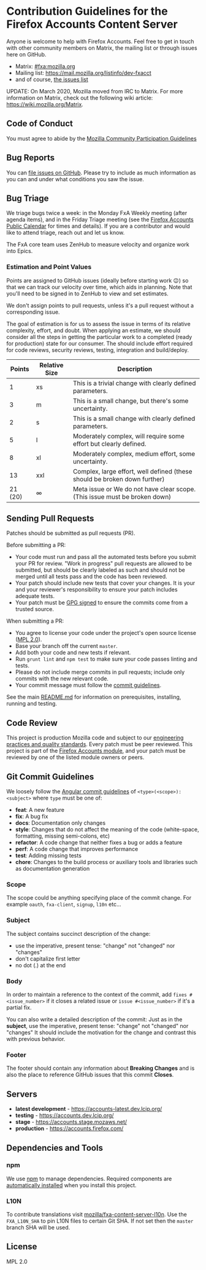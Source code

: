# Contribution Guidelines for the Firefox Accounts Content Server

Anyone is welcome to help with Firefox Accounts. Feel free to get in touch with other community members on Matrix, the
mailing list or through issues here on GitHub.

- Matrix: [#fxa:mozilla.org](https://chat.mozilla.org/#/room/#fxa:mozilla.org)
- Mailing list: <https://mail.mozilla.org/listinfo/dev-fxacct>
- and of course, [the issues list](https://github.com/mozilla/fxa/issues)

UPDATE: On March 2020, Mozilla moved from IRC to Matrix. For more information on Matrix, check out the following wiki article: <https://wiki.mozilla.org/Matrix>.

## Code of Conduct

You must agree to abide by the [Mozilla Community Participation Guidelines](https://www.mozilla.org/about/governance/policies/participation/)

## Bug Reports

You can [file issues on GitHub](https://github.com/mozilla/fxa/issues/new). Please try to include as much information as you can and under what conditions
you saw the issue.

## Bug Triage

We triage bugs twice a week: in the Monday FxA Weekly meeting (after agenda items), and in the Friday Triage meeting (see the [Firefox Accounts Public Calendar](https://calendar.google.com/calendar/embed?src=mozilla.com_urbkla6jvphpk1t8adi5c12kic%40group.calendar.google.com) for times and details). If you are a contributor and would like to attend triage, reach out and let us know.

The FxA core team uses ZenHub to measure velocity and organize work into Epics.

### Estimation and Point Values

Points are assigned to GitHub issues (ideally before starting work 😉) so that we can track our velocity over time, which aids in planning. Note that you'll need to be signed in to ZenHub to view and set estimates.

We don't assign points to pull requests, unless it's a pull request without a corresponding issue.

The goal of estimation is for us to assess the issue in terms of its relative complexity, effort, and doubt. When applying an estimate, we should consider all the steps in getting the particular work to a completed (ready for production) state for our consumer. The should include effort required for code reviews, security reviews, testing, integration and build/deploy.

| Points  | Relative Size | Description                                                                |
| ------- | ------------- | -------------------------------------------------------------------------- |
| 1       | xs            | This is a trivial change with clearly defined parameters.                  |
| 3       | m             | This is a small change, but there's some uncertainty.                      |
| 2       | s             | This is a small change with clearly defined parameters.                    |
| 5       | l             | Moderately complex, will require some effort but clearly defined.          |
| 8       | xl            | Moderately complex, medium effort, some uncertainty.                       |
| 13      | xxl           | Complex, large effort, well defined (these should be broken down further)  |
| 21 (20) | ∞             | Meta issue or We do not have clear scope. (This issue must be broken down) |

## Sending Pull Requests

Patches should be submitted as pull requests (PR).

Before submitting a PR:

- Your code must run and pass all the automated tests before you submit your PR for review. "Work in progress" pull requests are allowed to be submitted, but should be clearly labeled as such and should not be merged until all tests pass and the code has been reviewed.
- Your patch should include new tests that cover your changes. It is your and your reviewer's responsibility to ensure your patch includes adequate tests.
- Your patch must be [GPG signed](https://help.github.com/articles/managing-commit-signature-verification) to ensure the commits come from a trusted source.

When submitting a PR:

- You agree to license your code under the project's open source license ([MPL 2.0](/LICENSE)).
- Base your branch off the current `master`.
- Add both your code and new tests if relevant.
- Run `grunt lint` and `npm test` to make sure your code passes linting and tests.
- Please do not include merge commits in pull requests; include only commits with the new relevant code.
- Your commit message must follow the
  [commit guidelines](https://github.com/mozilla/fxa/blob/master/CONTRIBUTING.md#git-commit-guidelines).

See the main [README.md](/README.md) for information on prerequisites, installing, running and testing.

## Code Review

This project is production Mozilla code and subject to our [engineering practices and quality standards](https://developer.mozilla.org/docs/Mozilla/Developer_guide/Committing_Rules_and_Responsibilities). Every patch must be peer reviewed. This project is part of the [Firefox Accounts module](https://wiki.mozilla.org/Modules/Other#Firefox_Accounts), and your patch must be reviewed by one of the listed module owners or peers.

## Git Commit Guidelines

We loosely follow the [Angular commit guidelines](https://github.com/angular/angular.js/blob/master/CONTRIBUTING.md#type) of `<type>(<scope>): <subject>` where `type` must be one of:

- **feat**: A new feature
- **fix**: A bug fix
- **docs**: Documentation only changes
- **style**: Changes that do not affect the meaning of the code (white-space, formatting, missing
  semi-colons, etc)
- **refactor**: A code change that neither fixes a bug or adds a feature
- **perf**: A code change that improves performance
- **test**: Adding missing tests
- **chore**: Changes to the build process or auxiliary tools and libraries such as documentation
  generation

### Scope

The scope could be anything specifying place of the commit change. For example `oauth`,
`fxa-client`, `signup`, `l10n` etc...

### Subject

The subject contains succinct description of the change:

- use the imperative, present tense: "change" not "changed" nor "changes"
- don't capitalize first letter
- no dot (.) at the end

### Body

In order to maintain a reference to the context of the commit, add
`fixes #<issue_number>` if it closes a related issue or `issue #<issue_number>`
if it's a partial fix.

You can also write a detailed description of the commit:
Just as in the **subject**, use the imperative, present tense: "change" not "changed" nor "changes"
It should include the motivation for the change and contrast this with previous behavior.

### Footer

The footer should contain any information about **Breaking Changes** and is also the place to
reference GitHub issues that this commit **Closes**.

## Servers

- **latest development** - https://accounts-latest.dev.lcip.org/
- **testing** - https://accounts.dev.lcip.org/
- **stage** - https://accounts.stage.mozaws.net/
- **production** - https://accounts.firefox.com/

## Dependencies and Tools

### npm

We use [npm](http://npmjs.com/) to manage dependencies. Required components are [automatically
installed](https://github.com/mozilla/fxa/blob/master/package.json#L6) when you install this project.

### L10N

To contribute translations visit [mozilla/fxa-content-server-l10n](https://github.com/mozilla/fxa-content-server-l10n).
Use the `FXA_L10N_SHA` to pin L10N files to certain Git SHA. If not set then the `master` branch SHA will be used.

## License

MPL 2.0
